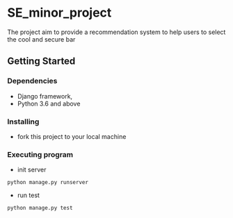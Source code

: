 # SE_minor_project

The project aim to provide a recommendation system to help users to select the cool and secure bar

## Getting Started

### Dependencies

* Django framework, 
* Python 3.6 and above

### Installing

* fork this project to your local machine

### Executing program

* init server
```
python manage.py runserver  
```

* run test
```
python manage.py test     
```
   
